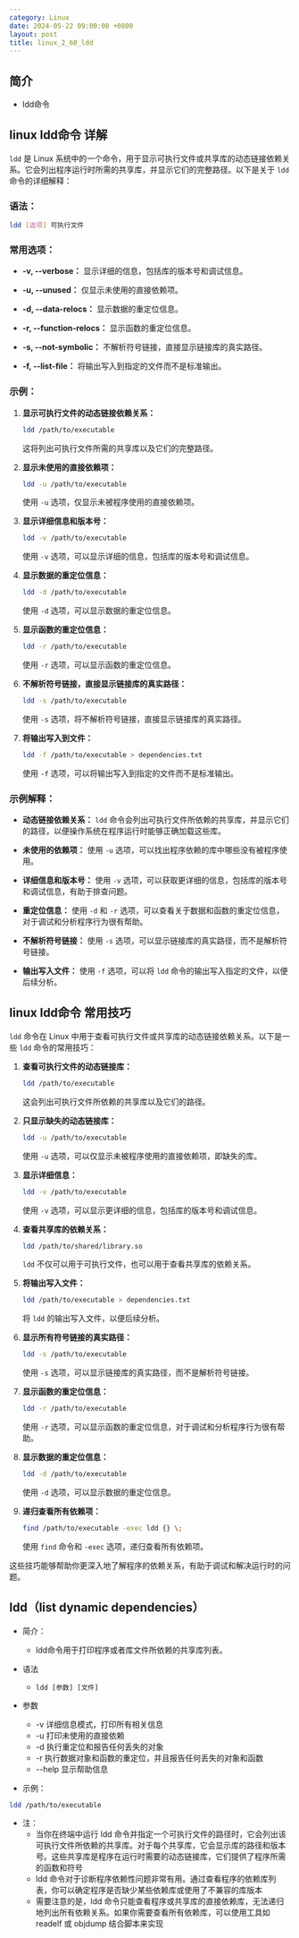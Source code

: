 ```yaml
---
category: Linux
date: 2024-05-22 09:00:00 +0800
layout: post
title: linux_2_60_ldd
---
```

## 简介

+ ldd命令

## linux ldd命令 详解

`ldd` 是 Linux 系统中的一个命令，用于显示可执行文件或共享库的动态链接依赖关系。它会列出程序运行时所需的共享库，并显示它们的完整路径。以下是关于 `ldd` 命令的详细解释：

### 语法：

```bash
ldd [选项] 可执行文件
```

### 常用选项：

- **-v, --verbose：** 显示详细的信息，包括库的版本号和调试信息。

- **-u, --unused：** 仅显示未使用的直接依赖项。

- **-d, --data-relocs：** 显示数据的重定位信息。

- **-r, --function-relocs：** 显示函数的重定位信息。

- **-s, --not-symbolic：** 不解析符号链接，直接显示链接库的真实路径。

- **-f, --list-file：** 将输出写入到指定的文件而不是标准输出。

### 示例：

1. **显示可执行文件的动态链接依赖关系：**
   ```bash
   ldd /path/to/executable
   ```
   这将列出可执行文件所需的共享库以及它们的完整路径。

2. **显示未使用的直接依赖项：**
   ```bash
   ldd -u /path/to/executable
   ```
   使用 `-u` 选项，仅显示未被程序使用的直接依赖项。

3. **显示详细信息和版本号：**
   ```bash
   ldd -v /path/to/executable
   ```
   使用 `-v` 选项，可以显示详细的信息，包括库的版本号和调试信息。

4. **显示数据的重定位信息：**
   ```bash
   ldd -d /path/to/executable
   ```
   使用 `-d` 选项，可以显示数据的重定位信息。

5. **显示函数的重定位信息：**
   ```bash
   ldd -r /path/to/executable
   ```
   使用 `-r` 选项，可以显示函数的重定位信息。

6. **不解析符号链接，直接显示链接库的真实路径：**
   ```bash
   ldd -s /path/to/executable
   ```
   使用 `-s` 选项，将不解析符号链接，直接显示链接库的真实路径。

7. **将输出写入到文件：**
   ```bash
   ldd -f /path/to/executable > dependencies.txt
   ```
   使用 `-f` 选项，可以将输出写入到指定的文件而不是标准输出。

### 示例解释：

- **动态链接依赖关系：** `ldd` 命令会列出可执行文件所依赖的共享库，并显示它们的路径，以便操作系统在程序运行时能够正确加载这些库。

- **未使用的依赖项：** 使用 `-u` 选项，可以找出程序依赖的库中哪些没有被程序使用。

- **详细信息和版本号：** 使用 `-v` 选项，可以获取更详细的信息，包括库的版本号和调试信息，有助于排查问题。

- **重定位信息：** 使用 `-d` 和 `-r` 选项，可以查看关于数据和函数的重定位信息，对于调试和分析程序行为很有帮助。

- **不解析符号链接：** 使用 `-s` 选项，可以显示链接库的真实路径，而不是解析符号链接。

- **输出写入文件：** 使用 `-f` 选项，可以将 `ldd` 命令的输出写入指定的文件，以便后续分析。

## linux ldd命令 常用技巧

`ldd` 命令在 Linux 中用于查看可执行文件或共享库的动态链接依赖关系。以下是一些 `ldd` 命令的常用技巧：

1. **查看可执行文件的动态链接库：**
   ```bash
   ldd /path/to/executable
   ```
   这会列出可执行文件所依赖的共享库以及它们的路径。

2. **只显示缺失的动态链接库：**
   ```bash
   ldd -u /path/to/executable
   ```
   使用 `-u` 选项，可以仅显示未被程序使用的直接依赖项，即缺失的库。

3. **显示详细信息：**
   ```bash
   ldd -v /path/to/executable
   ```
   使用 `-v` 选项，可以显示更详细的信息，包括库的版本号和调试信息。

4. **查看共享库的依赖关系：**
   ```bash
   ldd /path/to/shared/library.so
   ```
   `ldd` 不仅可以用于可执行文件，也可以用于查看共享库的依赖关系。

5. **将输出写入文件：**
   ```bash
   ldd /path/to/executable > dependencies.txt
   ```
   将 `ldd` 的输出写入文件，以便后续分析。

6. **显示所有符号链接的真实路径：**
   ```bash
   ldd -s /path/to/executable
   ```
   使用 `-s` 选项，可以显示链接库的真实路径，而不是解析符号链接。

7. **显示函数的重定位信息：**
   ```bash
   ldd -r /path/to/executable
   ```
   使用 `-r` 选项，可以显示函数的重定位信息，对于调试和分析程序行为很有帮助。

8. **显示数据的重定位信息：**
   ```bash
   ldd -d /path/to/executable
   ```
   使用 `-d` 选项，可以显示数据的重定位信息。

9. **递归查看所有依赖项：**
   ```bash
   find /path/to/executable -exec ldd {} \;
   ```
   使用 `find` 命令和 `-exec` 选项，递归查看所有依赖项。

这些技巧能够帮助你更深入地了解程序的依赖关系，有助于调试和解决运行时的问题。

## ldd（list dynamic dependencies）

+ 简介：
  + ldd命令用于打印程序或者库文件所依赖的共享库列表。

+ 语法
  + `ldd [参数] [文件]`

+ 参数
  + -v 详细信息模式，打印所有相关信息 
  + -u 打印未使用的直接依赖 
  + -d 执行重定位和报告任何丢失的对象 
  + -r 执行数据对象和函数的重定位，并且报告任何丢失的对象和函数 
  + --help 显示帮助信息

+ 示例：
```bash 
ldd /path/to/executable
```

+ 注：
  + 当你在终端中运行 ldd 命令并指定一个可执行文件的路径时，它会列出该可执行文件所依赖的共享库。对于每个共享库，它会显示库的路径和版本号。这些共享库是程序在运行时需要的动态链接库，它们提供了程序所需的函数和符号
  + ldd 命令对于诊断程序依赖性问题非常有用。通过查看程序的依赖库列表，你可以确定程序是否缺少某些依赖库或使用了不兼容的库版本
  + 需要注意的是，ldd 命令只能查看程序或共享库的直接依赖库，无法递归地列出所有依赖关系。如果你需要查看所有依赖库，可以使用工具如 readelf 或 objdump 结合脚本来实现